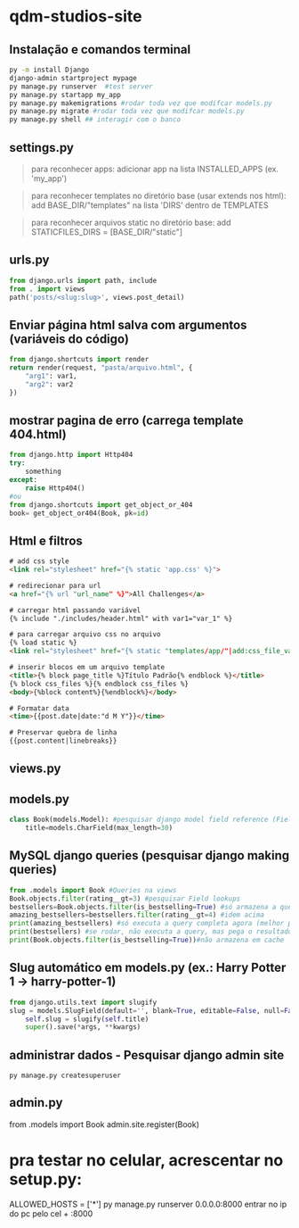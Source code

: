 # qdm-studios-site

## **Instalação e comandos terminal**
```bash
py -m install Django
django-admin startproject mypage
py manage.py runserver  #test server
py manage.py startapp my_app
py manage.py makemigrations #rodar toda vez que modifcar models.py
py manage.py migrate #rodar toda vez que modifcar models.py
py manage.py shell ## interagir com o banco
```

## **settings.py**

> para reconhecer apps: adicionar app na lista INSTALLED_APPS (ex. 'my_app')

> para reconhecer templates no diretório base (usar extends nos html): add BASE_DIR/"templates" na lista 'DIRS' dentro de TEMPLATES

> para reconhecer arquivos static no diretório base: add STATICFILES_DIRS = [BASE_DIR/"static"]

## **urls.py**
```py
from django.urls import path, include
from . import views
path('posts/<slug:slug>', views.post_detail)
```

## Enviar página html salva com argumentos (variáveis do código)
```python
from django.shortcuts import render
return render(request, "pasta/arquivo.html", {
    "arg1": var1,
    "arg2": var2
})
```

## mostrar pagina de erro (carrega template 404.html)
```python
from django.http import Http404
try:
    something
except:
    raise Http404()
#ou
from django.shortcuts import get_object_or_404
book= get_object_or404(Book, pk=id)
```



## **Html e filtros**

```html
# add css style
<link rel="stylesheet" href="{% static 'app.css' %}">

# redirecionar para url
<a href="{% url "url_name" %}">All Challenges</a>

# carregar html passando variável
{% include "./includes/header.html" with var1="var_1" %}

# para carregar arquivo css no arquivo
{% load static %} 
<link rel="stylesheet" href="{% static "templates/app/"|add:css_file_var_or_file %}">

# inserir blocos em um arquivo template
<title>{% block page_title %}Título Padrão{% endblock %}</title>
{% block css_files %}{% endblock css_files %}
<body>{%block content%}{%endblock%}</body>

# Formatar data
<time>{{post.date|date:"d M Y"}}</time>

# Preservar quebra de linha
{{post.content|linebreaks}}

```

## views.py




## models.py 
```python
class Book(models.Model): #pesquisar django model field reference (FieldTypes)
    title=models.CharField(max_length=30)
```

## MySQL django queries (pesquisar django making queries) 
```python
from .models import Book #Queries na views
Book.objects.filter(rating__gt=3) #pesquisar Field lookups
bestsellers=Book.objects.filter(is_bestselling=True) #só armazena a query e não o resultado!
amazing_bestsellers=bestsellers.filter(rating__gt=4) #idem acima
print(amazing_bestsellers) #só executa a query completa agora (melhor performance)
print(bestsellers) #se rodar, não executa a query, mas pega o resultado em cache (mais rápido)
print(Book.objects.filter(is_bestselling=True))#não armazena em cache
```

## Slug automático em models.py (ex.: Harry Potter 1 -> harry-potter-1)
```python
from django.utils.text import slugify
slug = models.SlugField(default='', blank=True, editable=False, null=False, db_index=True)
    self.slug = slugify(self.title)
    super().save(*args, **kwargs)
```

## administrar dados - Pesquisar django admin site
```shell
py manage.py createsuperuser
```

## admin.py
from .models import Book
admin.site.register(Book)

# pra testar no celular, acrescentar no setup.py:
ALLOWED_HOSTS = ['*']
py manage.py runserver 0.0.0.0:8000
entrar no ip do pc pelo cel + :8000
    




